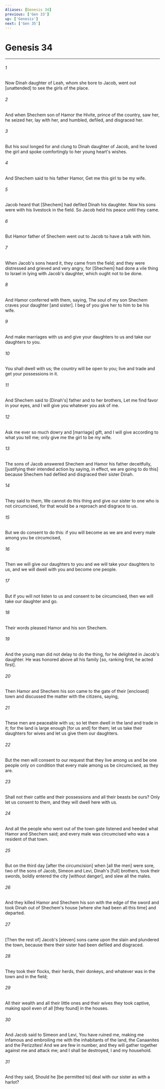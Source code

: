 ```yaml
---
Aliases: [Genesis 34]
previous: ['Gen 33']
up: ['Genesis']
next: ['Gen 35']
---
```

# Genesis 34

***














###### 1 






Now Dinah daughter of Leah, whom she bore to Jacob, went out [unattended] to see the girls of the place. 













###### 2 






And when Shechem son of Hamor the Hivite, prince of the country, saw her, he seized her, lay with her, and humbled, defiled, and disgraced her. 













###### 3 






But his soul longed for and clung to Dinah daughter of Jacob, and he loved the girl and spoke comfortingly to her young heart's wishes. 













###### 4 






And Shechem said to his father Hamor, Get me this girl to be my wife. 













###### 5 






Jacob heard that [Shechem] had defiled Dinah his daughter. Now his sons were with his livestock in the field. So Jacob held his peace until they came. 













###### 6 






But Hamor father of Shechem went out to Jacob to have a talk with him. 













###### 7 






When Jacob's sons heard it, they came from the field; and they were distressed and grieved and very angry, for [Shechem] had done a vile thing to Israel in lying with Jacob's daughter, which ought not to be done. 













###### 8 






And Hamor conferred with them, saying, The soul of my son Shechem craves your daughter [and sister]. I beg of you give her to him to be his wife. 













###### 9 






And make marriages with us and give your daughters to us and take our daughters to you. 













###### 10 






You shall dwell with us; the country will be open to you; live and trade and get your possessions in it. 













###### 11 






And Shechem said to [Dinah's] father and to her brothers, Let me find favor in your eyes, and I will give you whatever you ask of me. 













###### 12 






Ask me ever so much dowry and [marriage] gift, and I will give according to what you tell me; only give me the girl to be my wife. 













###### 13 






The sons of Jacob answered Shechem and Hamor his father deceitfully, [justifying their intended action by saying, in effect, we are going to do this] because Shechem had defiled and disgraced their sister Dinah. 













###### 14 






They said to them, We cannot do this thing and give our sister to one who is not circumcised, for that would be a reproach and disgrace to us. 













###### 15 






But we do consent to do this: if you will become as we are and every male among you be circumcised, 













###### 16 






Then we will give our daughters to you and we will take your daughters to us, and we will dwell with you and become one people. 













###### 17 






But if you will not listen to us and consent to be circumcised, then we will take our daughter and go. 













###### 18 






Their words pleased Hamor and his son Shechem. 













###### 19 






And the young man did not delay to do the thing, for he delighted in Jacob's daughter. He was honored above all his family [so, ranking first, he acted first]. 













###### 20 






Then Hamor and Shechem his son came to the gate of their [enclosed] town and discussed the matter with the citizens, saying, 













###### 21 






These men are peaceable with us; so let them dwell in the land and trade in it; for the land is large enough [for us and] for them; let us take their daughters for wives and let us give them our daughters. 













###### 22 






But the men will consent to our request that they live among us and be one people only on condition that every male among us be circumcised, as they are. 













###### 23 






Shall not their cattle and their possessions and all their beasts be ours? Only let us consent to them, and they will dwell here with us. 













###### 24 






And all the people who went out of the town gate listened and heeded what Hamor and Shechem said; and every male was circumcised who was a resident of that town. 













###### 25 






But on the third day [after the circumcision] when [all the men] were sore, two of the sons of Jacob, Simeon and Levi, Dinah's [full] brothers, took their swords, boldly entered the city [without danger], and slew all the males. 













###### 26 






And they killed Hamor and Shechem his son with the edge of the sword and took Dinah out of Shechem's house [where she had been all this time] and departed. 













###### 27 






[Then the rest of] Jacob's [eleven] sons came upon the slain and plundered the town, because there their sister had been defiled and disgraced. 













###### 28 






They took their flocks, their herds, their donkeys, and whatever was in the town and in the field; 













###### 29 






All their wealth and all their little ones and their wives they took captive, making spoil even of all [they found] in the houses. 













###### 30 






And Jacob said to Simeon and Levi, You have ruined me, making me infamous and embroiling me with the inhabitants of the land, the Canaanites and the Perizzites! And we are few in number, and they will gather together against me and attack me; and I shall be destroyed, I and my household. 













###### 31 






And they said, Should he [be permitted to] deal with our sister as with a harlot?
